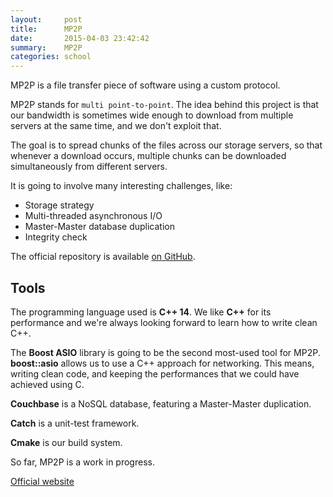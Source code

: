 ```yaml
---
layout:     post
title:      MP2P
date:       2015-04-03 23:42:42
summary:    MP2P
categories: school
---
```


MP2P is a file transfer piece of software using a custom protocol.

MP2P stands for `multi point-to-point`.
The idea behind this project is that our bandwidth is sometimes wide enough to
download from multiple servers at the same time, and we don't exploit that.

The goal is to spread chunks of the files across our storage servers,
so that whenever a download occurs, multiple chunks can be downloaded
simultaneously from different servers.

It is going to involve many interesting challenges, like:

* Storage strategy
* Multi-threaded asynchronous I/O
* Master-Master database duplication
* Integrity check

The official repository is available
[on GitHub](https://github.com/MP2P/MP2P).

## Tools

The programming language used is **C++ 14**.
We like **C++** for its performance and we're always looking forward to
learn how to write clean C++.

The **Boost ASIO** library is going to be the second most-used tool for MP2P.
**boost::asio** allows us to use a C++ approach for networking.
This means, writing clean code, and keeping the performances that we could
have achieved using C.

**Couchbase** is a NoSQL database, featuring a Master-Master duplication.

**Catch** is a unit-test framework.

**Cmake** is our build system.

So far, MP2P is a work in progress.

[Official website](http://mp2p.me)
